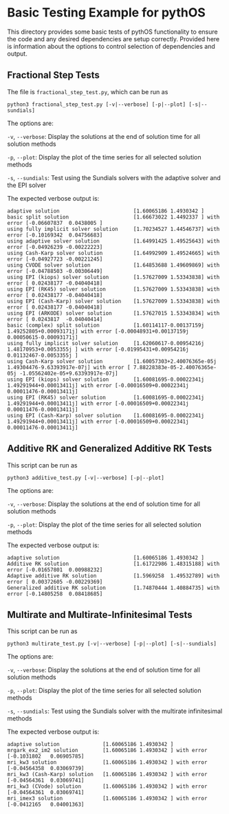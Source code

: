# Basic Testing Example for pythOS

This directory provides some basic tests of pythOS functionality to ensure the code and any desired dependencies are setup correctly.  Provided here is information about the options to control selection of dependencies and output.

## Fractional Step Tests

The file is `fractional_step_test.py`, which can be run as
```
python3 fractional_step_test.py [-v|--verbose] [-p|--plot] [-s|--sundials]
```

The options are:

`-v`, `--verbose`: Display the solutions at the end of solution time for all solution methods

`-p`, `--plot`: Display the plot of the time series for all selected solution methods

`-s`, `--sundials`: Test using the Sundials solvers with the adaptive solver and the EPI solver

The expected verbose output is:
```
adaptive solution                        [1.60065186 1.4930342 ]
basic split solution                     [1.66673022 1.4492337 ] with error [-0.06607837  0.0438005 ]
using fully implicit solver solution     [1.70234527 1.44546737] with error [-0.10169342  0.04756683]
using adaptive solver solution           [1.64991425 1.49525643] with error [-0.04926239 -0.00222223]
using Cash-Karp solver solution          [1.64992909 1.49524665] with error [-0.04927723 -0.00221245]
using CVODE solver solution              [1.64853688 1.49609869] with error [-0.04788503 -0.00306449]
using EPI (kiops) solver solution        [1.57627009 1.53343838] with error [ 0.02438177 -0.04040418]
using EPI (RK45) solver solution         [1.57627009 1.53343838] with error [ 0.02438177 -0.04040418]
using EPI (Cash-Karp) solver solution    [1.57627009 1.53343838] with error [ 0.02438177 -0.04040418]
using EPI (ARKODE) solver solution       [1.57627015 1.53343834] with error [ 0.0243817  -0.04040414]
basic (complex) split solution           [1.60114117-0.00137159j 1.49252805+0.00093171j] with error [-0.00048931+0.00137159j  0.00050615-0.00093171j]
using fully implicit solver solution     [1.62060617-0.00954216j 1.48170953+0.0053355j ] with error [-0.01995431+0.00954216j  0.01132467-0.0053355j ]
using Cash-Karp solver solution          [1.60057303+2.40076365e-05j 1.49304476-9.63393917e-07j] with error [ 7.88228383e-05-2.40076365e-05j -1.05562402e-05+9.63393917e-07j]
using EPI (kiops) solver solution        [1.60081695-0.00022341j 1.49291944+0.00013411j] with error [-0.00016509+0.00022341j  0.00011476-0.00013411j]
using EPI (RK45) solver solution         [1.60081695-0.00022341j 1.49291944+0.00013411j] with error [-0.00016509+0.00022341j  0.00011476-0.00013411j]
using EPI (Cash-Karp) solver solution    [1.60081695-0.00022341j 1.49291944+0.00013411j] with error [-0.00016509+0.00022341j  0.00011476-0.00013411j]
```

## Additive RK and Generalized Additive RK Tests

This script can be run as

```
python3 additive_test.py [-v|--verbose] [-p|--plot]
```

The options are:

`-v`, `--verbose`: Display the solutions at the end of solution time for all solution methods

`-p`, `--plot`: Display the plot of the time series for all selected solution methods

The expected verbose output is:

```
adaptive solution                        [1.60065186 1.4930342 ]
Additive RK solution                     [1.61722986 1.48315188] with error [-0.01657801  0.00988232]
Adaptive additive RK solution            [1.5969258  1.49532789] with error [ 0.00372605 -0.00229369]
Generalized additive RK solution         [1.74870444 1.40884735] with error [-0.14805258  0.08418685]
```

## Multirate and Multirate-Infinitesimal Tests

This script can be run as
```
python3 multirate_test.py [-v|--verbose] [-p|--plot] [-s|--sundials]
```

The options are:

`-v`, `--verbose`: Display the solutions at the end of solution time for all solution methods

`-p`, `--plot`: Display the plot of the time series for all selected solution methods

`-s`, `--sundials`: Test using the Sundials solver with the multirate infinitesimal methods

The expected verbose output is:
```
adaptive solution              [1.60065186 1.4930342 ]
mrgark_ex2_im2 solution        [1.60065186 1.4930342 ] with error [-0.1031802   0.06905785]
mri_kw3 solution               [1.60065186 1.4930342 ] with error [-0.04564358  0.03069739]
mri_kw3 (Cash-Karp) solution   [1.60065186 1.4930342 ] with error [-0.04564361  0.03069741]
mri_kw3 (CVode) solution       [1.60065186 1.4930342 ] with error [-0.04564361  0.03069741]
mri_imex3 solution             [1.60065186 1.4930342 ] with error [-0.0412165   0.04001363]
```
